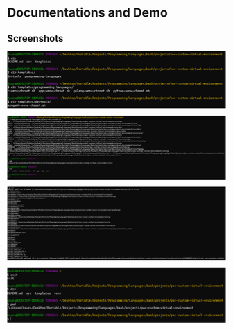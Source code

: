 # Documentations and Demo

## Screenshots

![1. Before initializing virtual environment](res/assets/screenshots/demo_case_golang_before_init.png)

![2. Initializing Virtual Environment container](res/assets/screenshots/demo_case_golang_init_venv.png)

![3. Verifying chroot and environment variables are set as per definitions](res/assets/screenshots/demo_case_golang_venv_chroot_proof.png)

![4. Exit and proof of return to the previous shell instance](res/assets/screenshots/demo_case_golang_venv_exit.png)


